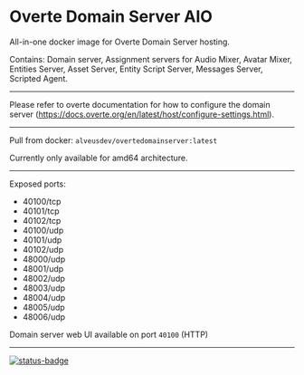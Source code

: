 # Overte Domain Server AIO

All-in-one docker image for Overte Domain Server hosting.

Contains: Domain server, Assignment servers for Audio Mixer, Avatar Mixer, Entities Server, Asset Server, Entity Script Server, Messages Server, Scripted Agent.

---

Please refer to overte documentation for how to configure the domain server (https://docs.overte.org/en/latest/host/configure-settings.html).

---

Pull from docker: `alveusdev/overtedomainserver:latest`

Currently only available for amd64 architecture.

---

Exposed ports:

- 40100/tcp
- 40101/tcp
- 40102/tcp
- 40100/udp
- 40101/udp
- 40102/udp
- 48000/udp
- 48001/udp
- 48002/udp
- 48003/udp
- 48004/udp
- 48005/udp
- 48006/udp

Domain server web UI available on port `40100` (HTTP)

---

[![status-badge](https://wci.alveus.dev/api/badges/31/status.svg)](https://wci.alveus.dev/repos/31)
